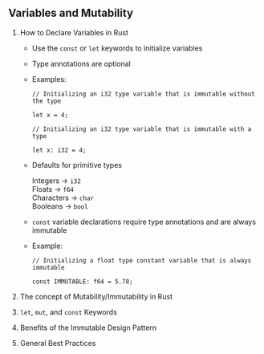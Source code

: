 ## Variables and Mutability

1. How to Declare Variables in Rust

    - Use the `const` or `let` keywords to initialize variables

    - Type annotations are optional

    - Examples: <br/>

        ~~~
        // Initializing an i32 type variable that is immutable without the type

        let x = 4;

        // Initializing an i32 type variable that is immutable with a type

        let x: i32 = 4;
        ~~~

    - Defaults for primitive types

        Integers -> `i32`<br/>
        Floats -> `f64`<br/>
        Characters -> `char`<br/>
        Booleans -> `bool`<br/>

    - `const` variable declarations require type annotations and are always immutable

    - Example: <br/>

        ~~~
        // Initializing a float type constant variable that is always immutable

        const IMMUTABLE: f64 = 5.78;
        ~~~

2. The concept of Mutability/Immutability in Rust

3. `let`, `mut`, and `const` Keywords

4. Benefits of the Immutable Design Pattern

5. General Best Practices
